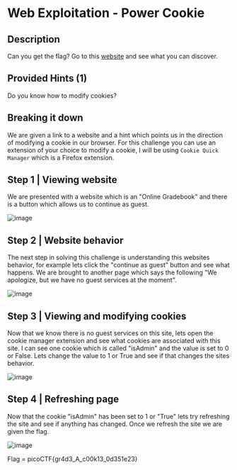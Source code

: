 # Web Exploitation - Power Cookie
## Description
Can you get the flag? Go to this [website](http://saturn.picoctf.net:61304/) and see what you can discover.

## Provided Hints (1)
Do you know how to modify cookies?

## Breaking it down
We are given a link to a website and a hint which points us in the direction of modifying a cookie in our browser.  For this challenge you can use an extension of your choice to modify a cookie, I will be using `Cookie Quick Manager` which is a Firefox extension.

## Step 1 | Viewing website
We are presented with a website which is an "Online Gradebook" and there is a button which allows us to continue as guest.

![image](https://user-images.githubusercontent.com/95002315/162258091-ef5042c9-f5e6-404e-8dcb-5cbb11d4bee9.png)

## Step 2 | Website behavior
The next step in solving this challenge is understanding this websites behavior, for example lets click the "continue as guest" button and see what happens. We are brought to another page which says the following "We apologize, but we have no guest services at the moment". 

![image](https://user-images.githubusercontent.com/95002315/162258100-e7de5948-6b33-4924-bb70-b832ea77af33.png)

## Step 3 | Viewing and modifying cookies
Now that we know there is no guest services on this site, lets open the cookie manager extension and see what cookies are associated with this site. I can see one cookie which is called "isAdmin" and the value is set to 0 or False. Lets change the value to 1 or True and see if that changes the sites behavior. 

![image](https://user-images.githubusercontent.com/95002315/162258114-1bf9d379-52af-4bd0-8111-33f575c78db4.png)

## Step 4 | Refreshing page
Now that the cookie "isAdmin" has been set to 1 or "True" lets try refreshing the site and see if anything has changed. Once we refresh the site we are given the flag.

![image](https://user-images.githubusercontent.com/95002315/162258129-c56a9ddf-f1b0-4dc3-b0c6-7b085572e99e.png)

Flag = picoCTF{gr4d3_A_c00k13_0d351e23}
